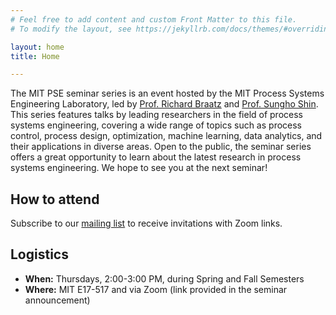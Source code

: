 ```yaml
---
# Feel free to add content and custom Front Matter to this file.
# To modify the layout, see https://jekyllrb.com/docs/themes/#overriding-theme-defaults

layout: home
title: Home

---
```

The MIT PSE seminar series is an event hosted by the MIT Process Systems Engineering Laboratory, led by [Prof. Richard Braatz](https://web.mit.edu/braatzgroup/) and [Prof. Sungho Shin](https://shin.mit.edu). This series features talks by leading researchers in the field of process systems engineering, covering a wide range of topics such as process control, process design, optimization, machine learning, data analytics, and their applications in diverse areas. Open to the public, the seminar series offers a great opportunity to learn about the latest research in process systems engineering. We hope to see you at the next seminar!

## How to attend
Subscribe to our [mailing list](https://mailman.mit.edu/mailman/listinfo/pse-seminar) to receive invitations with Zoom links.

## Logistics
- **When:** Thursdays, 2:00-3:00 PM, during Spring and Fall Semesters
- **Where:** MIT E17-517 and via Zoom (link provided in the seminar announcement)
